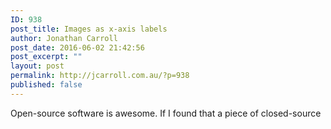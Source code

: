 ```yaml
---
ID: 938
post_title: Images as x-axis labels
author: Jonathan Carroll
post_date: 2016-06-02 21:42:56
post_excerpt: ""
layout: post
permalink: http://jcarroll.com.au/?p=938
published: false
---
```

Open-source software is awesome. If I found that a piece of closed-source
